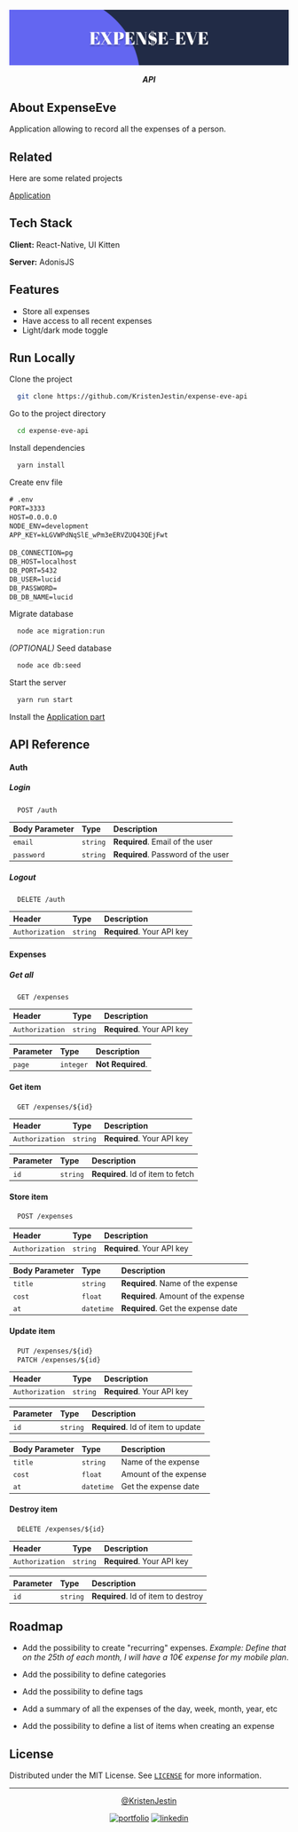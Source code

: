 ![Banner](./docs/images/banner.jpg)

<div align="center">

**_API_**

</div>

## About ExpenseEve

Application allowing to record all the expenses of a person.

## Related

Here are some related projects

[Application](https://github.com/KristenJestin/expense-eve-app)

## Tech Stack

**Client:** React-Native, UI Kitten

**Server:** AdonisJS

## Features

-   Store all expenses
-   Have access to all recent expenses
-   Light/dark mode toggle

## Run Locally

Clone the project

```bash
  git clone https://github.com/KristenJestin/expense-eve-api
```

Go to the project directory

```bash
  cd expense-eve-api
```

Install dependencies

```bash
  yarn install
```

Create env file

```dosini
# .env
PORT=3333
HOST=0.0.0.0
NODE_ENV=development
APP_KEY=kLGVWPdNqSlE_wPm3eERVZUQ43QEjFwt

DB_CONNECTION=pg
DB_HOST=localhost
DB_PORT=5432
DB_USER=lucid
DB_PASSWORD=
DB_DB_NAME=lucid
```

Migrate database

```bash
  node ace migration:run
```

_(OPTIONAL)_ Seed database

```bash
  node ace db:seed
```

Start the server

```bash
  yarn run start
```

Install the [Application part](https://github.com/KristenJestin/expense-eve-app#run-locally)

## API Reference

#### Auth

##### Login

```http
  POST /auth
```

| Body Parameter | Type     | Description                        |
| :------------- | :------- | :--------------------------------- |
| `email`        | `string` | **Required**. Email of the user    |
| `password`     | `string` | **Required**. Password of the user |

##### Logout

```http
  DELETE /auth
```

| Header          | Type     | Description                |
| :-------------- | :------- | :------------------------- |
| `Authorization` | `string` | **Required**. Your API key |

#### Expenses

##### Get all

```http
  GET /expenses
```

| Header          | Type     | Description                |
| :-------------- | :------- | :------------------------- |
| `Authorization` | `string` | **Required**. Your API key |

| Parameter | Type      | Description       |
| :-------- | :-------- | :---------------- |
| `page`    | `integer` | **Not Required**. |

#### Get item

```http
  GET /expenses/${id}
```

| Header          | Type     | Description                |
| :-------------- | :------- | :------------------------- |
| `Authorization` | `string` | **Required**. Your API key |

| Parameter | Type     | Description                       |
| :-------- | :------- | :-------------------------------- |
| `id`      | `string` | **Required**. Id of item to fetch |

#### Store item

```http
  POST /expenses
```

| Header          | Type     | Description                |
| :-------------- | :------- | :------------------------- |
| `Authorization` | `string` | **Required**. Your API key |

| Body Parameter | Type       | Description                         |
| :------------- | :--------- | :---------------------------------- |
| `title`        | `string`   | **Required**. Name of the expense   |
| `cost`         | `float`    | **Required**. Amount of the expense |
| `at`           | `datetime` | **Required**. Get the expense date  |

#### Update item

```http
  PUT /expenses/${id}
  PATCH /expenses/${id}
```

| Header          | Type     | Description                |
| :-------------- | :------- | :------------------------- |
| `Authorization` | `string` | **Required**. Your API key |

| Parameter | Type     | Description                        |
| :-------- | :------- | :--------------------------------- |
| `id`      | `string` | **Required**. Id of item to update |

| Body Parameter | Type       | Description           |
| :------------- | :--------- | :-------------------- |
| `title`        | `string`   | Name of the expense   |
| `cost`         | `float`    | Amount of the expense |
| `at`           | `datetime` | Get the expense date  |

#### Destroy item

```http
  DELETE /expenses/${id}
```

| Header          | Type     | Description                |
| :-------------- | :------- | :------------------------- |
| `Authorization` | `string` | **Required**. Your API key |

| Parameter | Type     | Description                         |
| :-------- | :------- | :---------------------------------- |
| `id`      | `string` | **Required**. Id of item to destroy |

## Roadmap

-   Add the possibility to create "recurring" expenses. _Example: Define that on the 25th of each month, I will have a 10€ expense for my mobile plan_.

-   Add the possibility to define categories

-   Add the possibility to define tags

-   Add a summary of all the expenses of the day, week, month, year, etc

-   Add the possibility to define a list of items when creating an expense

## License

Distributed under the MIT License. See [`LICENSE`](https://github.com/KristenJestin/expense-eve-api/blob/master/LICENSE) for more information.

<hr>

<div align="center">

[@KristenJestin](https://www.github.com/KristenJestin)

</div>

<div align="center">

[![portfolio](https://img.shields.io/badge/my_portfolio-ff8226?style=for-the-badge&logo=ko-fi&logoColor=white)](https://kristenjestin.fr)
[![linkedin](https://img.shields.io/badge/linkedin-0A66C2?style=for-the-badge&logo=linkedin&logoColor=white)](https://www.linkedin.com/in/kristen-jestin)

</div>
